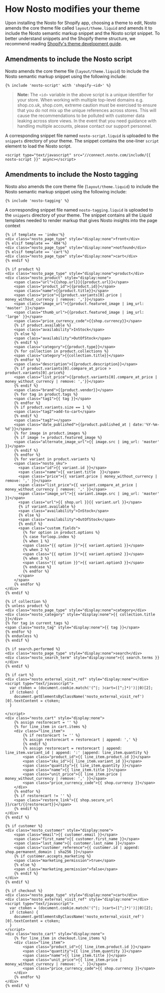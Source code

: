 # How Nosto modifies your theme

Upon installing the Nosto for Shopify app, choosing a theme to edit, Nosto amends the core theme file called `layout/theme.liquid` and amends it to include the Nosto semantic markup snippet and the Nosto script snippet. To better understand snippets and the Shopify theme structure, we recommend reading [Shopify's theme development guide](https://help.shopify.com/themes/development/templates#snippets).

## Amendments to include the Nosto script

Nosto amends the core theme file \(`layout/theme.liquid`\) to include the Nosto semantic markup snippet using the following include:

```text
{% include 'nosto-script' with 'shopify-<id>' %}
```

> **Note:** The `<id>` variable in the above script is a unique identifier for your store. When working with multiple top-level domains e.g. shop.co.uk, shop.com, extreme caution must be exercised to ensure that you do not mix up the unique references across stores. This will cause the recommendations to be polluted with customer data leaking across store views. In the event that you need guidance with handling multiple accounts, please contact our support personnel.

A corresponding snippet file named `nosto-script.liquid` is uploaded to the `snippets` directory of your theme. The snippet contains the one-liner `script` element to load the Nosto script.

```text
<script type="text/javascript" src="//connect.nosto.com/include/{{ nosto-script }}" async></script>
```

## Amendments to include the Nosto tagging

Nosto also amends the core theme file \(`layout/theme.liquid`\) to include the Nosto semantic markup snippet using the following include:

```text
{% include 'nosto-tagging' %}
```

A corresponding snippet file named `nosto-tagging.liquid` is uploaded to the `snippets` directory of your theme. The snippet contains all the Liquid templates needed to render markup that gives Nosto insights into the page context

```text
{% if template == 'index'%}
<div class="nosto_page_type" style="display:none">front</div>
{% elsif template == '404'%}
<div class="nosto_page_type" style="display:none">notfound</div>
{% elsif template == 'cart'%}
<div class="nosto_page_type" style="display:none">cart</div>
{% endif %}

{% if product %}
<div class="nosto_page_type" style="display:none">product</div>
<div class="nosto_product" style="display:none">
    <span class="url">{{shop.url}}{{product.url}}</span>
    <span class="product_id">{{product.id}}</span>
    <span class="name">{{product.title}}</span>
    <span class="price">{{product.variants[0].price | money_without_currency | remove: ','}}</span>
    <span class="image_url">{{product.featured_image | img_url: 'master' }}</span>
    <span class="thumb_url">{{product.featured_image | img_url: 'large' }}</span>
    <span class="price_currency_code">{{shop.currency}}</span>
    {% if product.available %}
    <span class="availability">InStock</span>
    {% else %}
    <span class="availability">OutOfStock</span>
    {% endif %}
    <span class="category">{{product.type}}</span>
    {% for collection in product.collections %}
    <span class="category">{{collection.title}}</span>
    {% endfor %}
    <span class="description">{{product.description}}</span>
    {% if product.variants[0].compare_at_price > product.variants[0].price%}
    <span class="list_price">{{product.variants[0].compare_at_price | money_without_currency | remove: ','}}</span>
    {% endif %}
    <span class="brand">{{product.vendor}}</span>
    {% for tag in product.tags %}
    <span class="tag1">{{ tag }}</span>
    {% endfor %}
    {% if product.variants.size == 1 %}
    <span class="tag2">add-to-cart</span>
    {% endif %}
    <span class="tag3"></span>
    <span class="date_published">{{product.published_at | date:'%Y-%m-%d'}}</span>
    {% for image in product.images %}
    {% if image != product.featured_image %}
    <span class="alternate_image_url">{{ image.src | img_url: 'master' }}</span>
    {% endif %}
    {% endfor %}
    {% for variant in product.variants %}
    <span class="nosto_sku">
      <span class="id">{{ variant.id }}</span>
      <span class="name">{{ variant.title  }}</span>
      <span class="price">{{ variant.price | money_without_currency | remove: ',' }}</span>
      <span class="list_price">{{ variant.compare_at_price | money_without_currency | remove: ',' }}</span>
      <span class="image_url">{{ variant.image.src | img_url: 'master' }}</span>
      <span class="url">{{ shop.url }}{{ variant.url }}</span>
      {% if variant.available %}
      <span class="availability">InStock</span>
      {% else %}
      <span class="availability">OutOfStock</span>
      {% endif %}
      <span class="custom_fields">
        {% for option in product.options %}
        {% case forloop.index %}
        {% when 1 %}
        <span class="{{ option }}">{{ variant.option1 }}</span>
        {% when 2 %}
        <span class="{{ option }}">{{ variant.option2 }}</span>
        {% when 3 %}
        <span class="{{ option }}">{{ variant.option3 }}</span>
        {% endcase %}
        {% endfor %}
      </span>
    </span>
    {% endfor %}
</div>
{% endif %}

{% if collection %}
{% unless product %}
<div class="nosto_page_type" style="display:none">category</div>
<div class="nosto_category" style="display:none">{{ collection.title }}</div>
{% for tag in current_tags %}
<span class="nosto_tag" style="display:none">{{ tag }}</span>
{% endfor %}
{% endunless %}
{% endif %}

{% if search.performed %}
<div class="nosto_page_type" style="display:none">search</div>
<div class="nosto_search_term" style="display:none">{{ search.terms }}</div>
{% endif %}

{% if cart %}
<div class="nosto_external_visit_ref" style="display:none"></div>
<script type="text/javascript">
  var ctoken = (document.cookie.match('(^|; )cart=([^;]*)')||0)[2];
  if (ctoken) {
    document.getElementsByClassName('nosto_external_visit_ref')[0].textContent = ctoken;
  }

</script>
<div class="nosto_cart" style="display:none">
    {% assign restorecart = '' %}
    {% for line_item in cart.items %}
    <div class="line_item">
        {% if restorecart != '' %}
        {% assign restorecart = restorecart | append: ',' %}
        {% endif %}
        {% assign restorecart = restorecart | append:  line_item.variant_id | append: ':' |append: line_item.quantity %}
        <span class="product_id">{{ line_item.product.id }}</span>
        <span class="sku_id">{{ line_item.variant_id }}</span>
        <span class="quantity">{{ line_item.quantity }}</span>
        <span class="name">{{ line_item.title }}</span>
        <span class="unit_price">{{ line_item.price | money_without_currency | remove: ',' }}</span>
        <span class="price_currency_code">{{ shop.currency }}</span>
    </div>
    {% endfor %}
    {% if restorecart != '' %}
    <span class="restore_link">{{ shop.secure_url }}/cart/{{restorecart}}</span>
    {% endif %}
</div>
{% endif %}

{% if customer %}
<div class="nosto_customer" style="display:none">
    <span class="email">{{ customer.email }}</span>
    <span class="first_name">{{ customer.first_name }}</span>
    <span class="last_name">{{ customer.last_name }}</span>
    <span class="customer_reference">{{ customer.id | append: shop.permanent_domain | sha256 }}</span>
    {% if customer.accepts_marketing %}
    <span class="marketing_permission">true</span>
    {% else %}
    <span class="marketing_permission">false</span>
    {% endif %}
</div>
{% endif %}

{% if checkout %}
<div class="nosto_page_type" style="display:none">cart</div>
<div class="nosto_external_visit_ref" style="display:none"></div>
<script type="text/javascript">
  var ctoken = (document.cookie.match('(^|; )cart=([^;]*)')||0)[2];
  if (ctoken) {
    document.getElementsByClassName('nosto_external_visit_ref')[0].textContent = ctoken;
  }
</script>
<div class="nosto_cart" style="display:none">
    {% for line_item in checkout.line_items %}
    <div class="line_item">
        <span class="product_id">{{ line_item.product.id }}</span>
        <span class="quantity">{{ line_item.quantity }}</span>
        <span class="name">{{ line_item.title }}</span>
        <span class="unit_price">{{ line_item.price | money_without_currency | remove: ',' }}</span>
        <span class="price_currency_code">{{ shop.currency }}</span>
    </div>
    {% endfor %}
</div>
{% endif %}
```

